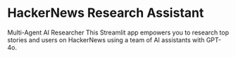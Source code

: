 # HackerNews Research Assistant
Multi-Agent AI Researcher This Streamlit app empowers you to research top stories and users on HackerNews using a team of AI assistants with GPT-4o. 
